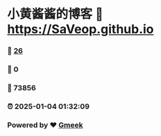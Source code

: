 # 小黄酱酱的博客 :link: https://SaVeop.github.io 
### :page_facing_up: [26](https://SaVeop.github.io/tag.html) 
### :speech_balloon: 0 
### :hibiscus: 73856 
### :alarm_clock: 2025-01-04 01:32:09 
### Powered by :heart: [Gmeek](https://github.com/Meekdai/Gmeek)
